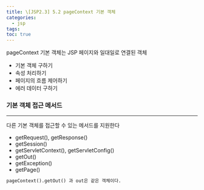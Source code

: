 ```yaml
---
title: \[JSP2.3] 5.2 pageContext 기본 객체
categories: 
  - jsp
tags: 
toc: true
---
```


pageContext 기본 객체는 JSP 페이지와 일대일로 연결된 객체

- 기본 객체 구하기
- 속성 처리하기
- 페이지의 흐름 제어하기
- 에러 데이터 구하기

### 기본 객체 접근 메서드

---

다른 기본 객체를 접근할 수 있는 메서드를 지원한다

- getRequest(), getResponse()
- getSession()
- getServletContext(), getServletConfig()
- getOut()
- getException()
- getPage()

```markdown
pageContext().getOut() 과 out은 같은 객체이다.
```